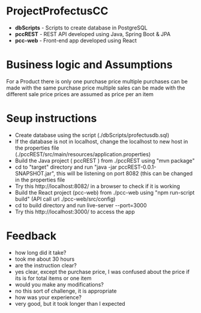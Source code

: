 # ProjectProfectusCC
* **dbScripts** - Scripts to create database in PostgreSQL
* **pccREST** - REST API developed using Java, Spring Boot & JPA
* **pcc-web** - Front-end app developed using React

# Business logic and Assumptions
For a Product 
	there is only one purchase price
	multiple purchases can be made with the same purchase price
	multiple sales can be made with the different sale price
	prices are assumed as price per an item
	
# Seup instructions
* Create database using the script (./dbScripts/profectusdb.sql)
* If the database is not in localhost, change the localhost to new host in the properties file (./pccREST/src/main/resources/application.properties)
* Build the Java project ( pccREST ) from ./pccREST using "mvn package"
* cd to "target" directory and run "java -jar pccREST-0.0.1-SNAPSHOT.jar", this will be listening on port 8082 (this can be changed in the properties file
* Try this http://localhost:8082/ in a browser to check if it is working 
* Build the React project (pcc-web) from ./pcc-web using "npm run-script build" (API call url ./pcc-web/src/config)
* cd to build directory and run live-server --port=3000
* Try this http://localhost:3000/ to access the app

# Feedback
* how long did it take?
*	took me about 30 hours
* are the instruction clear?
*	yes clear, except the purchase price, I was confused about the price if its is for total items or one item
* would you make any modifications?
*	no this sort of challenge, it is appropriate
* how was your experience?
*	very good, but it took longer than I expected
